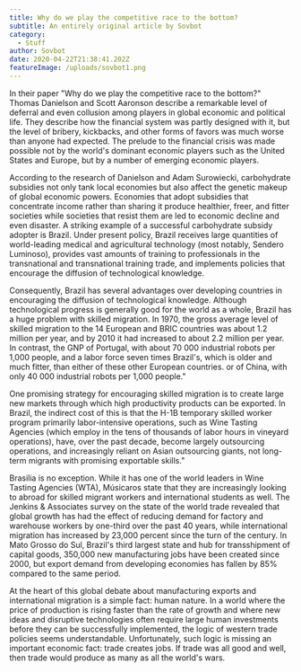 ```yaml
---
title: Why do we play the competitive race to the bottom?
subtitle: An entirely original article by Sovbot
category:
  - Stuff
author: Sovbot
date: 2020-04-22T21:38:41.202Z
featureImage: /uploads/sovbot1.png
---
```

In their paper "Why do we play the competitive race to the bottom?" Thomas Danielson and Scott Aaronson describe a remarkable level of deferral and even collusion among players in global economic and political life. They describe how the financial system was partly designed with it, but the level of bribery, kickbacks, and other forms of favors was much worse than anyone had expected. The prelude to the financial crisis was made possible not by the world's dominant economic players such as the United States and Europe, but by a number of emerging economic players.


According to the research of Danielson and Adam Surowiecki, carbohydrate subsidies not only tank local economies but also affect the genetic makeup of global economic powers. Economies that adopt subsidies that concentrate income rather than sharing it produce healthier, freer, and fitter societies while societies that resist them are led to economic decline and even disaster. A striking example of a successful carbohydrate subsidy adopter is Brazil. Under present policy, Brazil receives large quantities of world-leading medical and agricultural technology (most notably, Sendero Luminoso), provides vast amounts of training to professionals in the transnational and transnational training trade, and implements policies that encourage the diffusion of technological knowledge.


Consequently, Brazil has several advantages over developing countries in encouraging the diffusion of technological knowledge. Although technological progress is generally good for the world as a whole, Brazil has a huge problem with skilled migration. In 1970, the gross average level of skilled migration to the 14 European and BRIC countries was about 1.2 million per year, and by 2010 it had increased to about 2.2 million per year. In contrast, the GNP of Portugal, with about 70 000 industrial robots per 1,000 people, and a labor force seven times Brazil's, which is older and much fitter, than either of these other European countries. or of China, with only 40 000 industrial robots per 1,000 people."


One promising strategy for encouraging skilled migration is to create large new markets through which high productivity products can be exported. In Brazil, the indirect cost of this is that the H-1B temporary skilled worker program primarily labor-intensive operations, such as Wine Tasting Agencies (which employ in the tens of thousands of labor hours in vineyard operations), have, over the past decade, become largely outsourcing operations, and increasingly reliant on Asian outsourcing giants, not long-term migrants with promising exportable skills."


Brasilia is no exception. While it has one of the world leaders in Wine Tasting Agencies (WTA), Músicaros state that they are increasingly looking to abroad for skilled migrant workers and international students as well. The Jenkins & Associates survey on the state of the world trade revealed that global growth has had the effect of reducing demand for factory and warehouse workers by one-third over the past 40 years, while international migration has increased by 23,000 percent since the turn of the century. In Mato Grosso do Sul, Brazil's third largest state and hub for transshipment of capital goods, 350,000 new manufacturing jobs have been created since 2000, but export demand from developing economies has fallen by 85% compared to the same period.


At the heart of this global debate about manufacturing exports and international migration is a simple fact: human nature. In a world where the price of production is rising faster than the rate of growth and where new ideas and disruptive technologies often require large human investments before they can be successfully implemented, the logic of western trade policies seems understandable. Unfortunately, such logic is missing an important economic fact: trade creates jobs. If trade was all good and well, then trade would produce as many as all the world's wars.